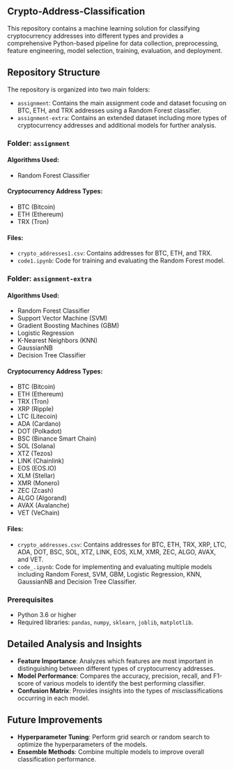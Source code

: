 ## Crypto-Address-Classification
This repository contains a machine learning solution for classifying cryptocurrency addresses into different types and provides a comprehensive Python-based pipeline for data collection, preprocessing, feature engineering, model selection, training, evaluation, and deployment.

## Repository Structure

The repository is organized into two main folders:

- `assignment`: Contains the main assignment code and dataset focusing on BTC, ETH, and TRX addresses using a Random Forest classifier.
- `assignment-extra`: Contains an extended dataset including more types of cryptocurrency addresses and additional models for further analysis.

### Folder: `assignment`

#### Algorithms Used:
- Random Forest Classifier

#### Cryptocurrency Address Types:
- BTC (Bitcoin)
- ETH (Ethereum)
- TRX (Tron)

#### Files:
- `crypto_addresses1.csv`: Contains addresses for BTC, ETH, and TRX.
- `code1.ipynb`: Code for training and evaluating the Random Forest model.

### Folder: `assignment-extra`

#### Algorithms Used:
- Random Forest Classifier
- Support Vector Machine (SVM)
- Gradient Boosting Machines (GBM)
- Logistic Regression
- K-Nearest Neighbors (KNN)
- GaussianNB
- Decision Tree Classifier

#### Cryptocurrency Address Types:
- BTC (Bitcoin)
- ETH (Ethereum)
- TRX (Tron)
- XRP (Ripple)
- LTC (Litecoin)
- ADA (Cardano)
- DOT (Polkadot)
- BSC (Binance Smart Chain)
- SOL (Solana)
- XTZ (Tezos)
- LINK (Chainlink)
- EOS (EOS.IO)
- XLM (Stellar)
- XMR (Monero)
- ZEC (Zcash)
- ALGO (Algorand)
- AVAX (Avalanche)
- VET (VeChain)

#### Files:

- `crypto_addresses.csv`: Contains addresses for BTC, ETH, TRX, XRP, LTC, ADA, DOT, BSC, SOL, XTZ, LINK, EOS, XLM, XMR, ZEC, ALGO, AVAX, and VET.
- `code_.ipynb`: Code for implementing and evaluating multiple models including Random Forest, SVM, GBM, Logistic Regression, KNN, GaussianNB and Decision Tree Classifier.

### Prerequisites

- Python 3.6 or higher
- Required libraries: `pandas`, `numpy`, `sklearn`, `joblib`, `matplotlib`.


## Detailed Analysis and Insights

- **Feature Importance**: Analyzes which features are most important in distinguishing between different types of cryptocurrency addresses.
- **Model Performance**: Compares the accuracy, precision, recall, and F1-score of various models to identify the best performing classifier.
- **Confusion Matrix**: Provides insights into the types of misclassifications occurring in each model.

## Future Improvements

- **Hyperparameter Tuning**: Perform grid search or random search to optimize the hyperparameters of the models.
- **Ensemble Methods**: Combine multiple models to improve overall classification performance.


